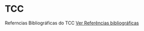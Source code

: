 # TCC
 Referncias Bibliográficas do TCC
<a href="https://claraaps.github.io/HTML-CSS/exercicios/desafios/d010/android.html" target="_blank">Ver Referências bibliográficas</a>
